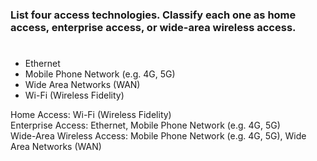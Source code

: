 ### List four access technologies. Classify each one as home access, enterprise access, or wide-area wireless access.

#

* Ethernet
* Mobile Phone Network (e.g. 4G, 5G)
* Wide Area Networks (WAN)
* Wi-Fi (Wireless Fidelity)

Home Access: Wi-Fi (Wireless Fidelity) <br/>
Enterprise Access: Ethernet, Mobile Phone Network (e.g. 4G, 5G) <br/>
Wide-Area Wireless Access: Mobile Phone Network (e.g. 4G, 5G), Wide Area Networks (WAN)
